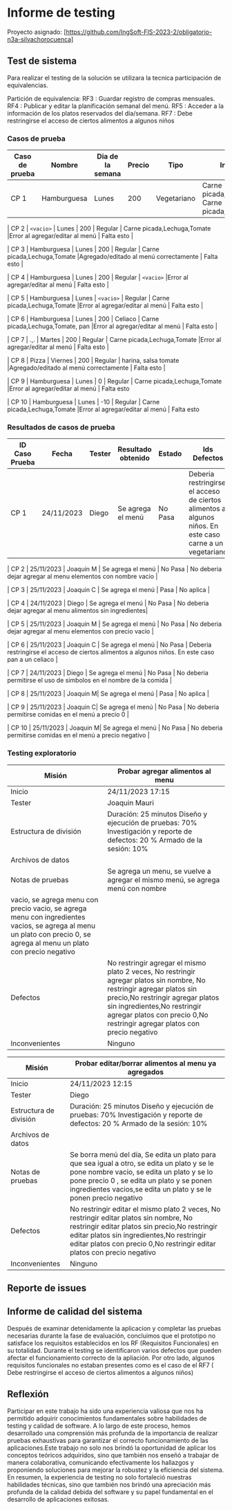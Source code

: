 # Informe de testing 
Proyecto asignado: [https://github.com/IngSoft-FIS-2023-2/obligatorio-n3a-silvachorocuenca]

## Test de sistema
Para realizar el testing de la solución se utilizara la tecnica
participación de equivalencias.

Partición de equivalencia:
RF3 : Guardar registro de compras mensuales.
RF4 : Publicar y editar la planificación semanal del menú.
RF5 : Acceder a la información de los platos reservados del día/semana.
RF7 : Debe restringirse el acceso de ciertos alimentos a algunos niños

### Casos de prueba

| Caso de prueba |  Nombre          | Dia de la semana                                    | Precio             | Tipo                       | Ingredientes      |Resultado esperado                           | Clases de equivalencia cubiertas      
|-----------------|-----------------------|------------------------------------------------------|------------|--------------------------------------------------|--------------------|-----------------------------------------------|----------------------------------------|
| CP 1       | Hamburguesa      | Lunes             | 200       | Vegetariano         | Carne picada,Lechuga,Tomate      Carne picada,Lechuga,Tomate     |Error al agregar/editar al menú      | Falta esto                            |


| CP 2      | `<vacio>`      | Lunes             | 200       | Regular        | Carne picada,Lechuga,Tomate        |Error al agregar/editar al menú      | Falta esto                            |

| CP 3       | Hamburguesa      | Lunes             | 200       | Regular         | Carne picada,Lechuga,Tomate          |Agregado/editado al menú correctamente     | Falta esto                            |

| CP 4      | Hamburguesa      | Lunes             | 200       | Regular         |  `<vacio>`     |Error al agregar/editar al menú       | Falta esto                            |

| CP 5      | Hamburguesa      | Lunes             | `<vacio>`      | Regular         | Carne picada,Lechuga,Tomate     |Error al agregar/editar al menú       | Falta esto                            |

| CP 6      | Hamburguesa      | Lunes             | 200       | Celiaco      |  Carne picada,Lechuga,Tomate, pan     |Error al agregar/editar al menú       | Falta esto                            |

| CP 7       | .,.     | Martes            | 200       | Regular         | Carne picada,Lechuga,Tomate          |Error al agregar/editar al menú        | Falta esto                            |

| CP 8      | Pizza    | Viernes            | 200       | Regular          | harina, salsa tomate     |Agregado/editado al menú correctamente      | Falta esto                            |

| CP 9      | Hamburguesa      | Lunes             | 0      | Regular         | Carne picada,Lechuga,Tomate     |Error al agregar/editar al menú       | Falta esto   

| CP 10     | Hamburguesa      | Lunes             | -10      | Regular         | Carne picada,Lechuga,Tomate     |Error al agregar/editar al menú       | Falta esto   





### Resultados de casos de prueba

| ID Caso Prueba | Fecha      | Tester  | Resultado obtenido                             | Estado | Ids Defectos   |
|----------------|------------|---------|-------------------------------------------------|--------|------------------------------------------------------|
| CP 1           | 24/11/2023 | Diego   | Se agrega el menú                               | No Pasa   | Deberia restringirse el acceso de ciertos alimentos a algunos niños. En este caso carne a un vegetariano                                       |                                     

| CP 2          | 25/11/2023 | Joaquin M   | Se agrega el menú                               | No Pasa   | No deberia dejar agregar al menu elementos con nombre vacio                                            |   

| CP 3         | 25/11/2023 | Joaquin C   | Se agrega el menú                               | Pasa   | No aplica |    

| CP 4       | 24/11/2023 | Diego   | Se agrega el menú                               | No Pasa   | No deberia dejar agregar al menu alimentos sin ingredientes| 

| CP 5      | 25/11/2023 | Joaquin M  | Se agrega el menú                               | No Pasa   | No deberia dejar agregar al menu elementos con precio vacio  | 

| CP 6    | 25/11/2023 | Joaquin C | Se agrega el menú                               | No Pasa   | Deberia restringirse el acceso de ciertos alimentos a algunos niños. En este caso pan a un celiaco |

| CP 7    | 24/11/2023 | Diego | Se agrega el menú                               | No Pasa   | No deberia permitirse el uso de simbolos en el nombre de la comida |

| CP 8    | 25/11/2023 | Joaquin M| Se agrega el menú                               | Pasa   | No aplica |

| CP 9   | 25/11/2023 | Joaquin C| Se agrega el menú                               | No Pasa   | No deberia permitirse comidas en el menú a precio 0 |

| CP 10   | 25/11/2023 | Joaquin M| Se agrega el menú                               | No Pasa   | No deberia permitirse comidas en el menú a precio negativo |

### Testing exploratorio

| Misión                   |           Probar agregar alimentos al menu                          |
|---------------------------------|--------------------------------------|
| Inicio                          | 24/11/2023 17:15                     |
| Tester                          | Joaquin Mauri                             |
| Estructura de división           | Duración: 25 minutos Diseño y ejecución de pruebas: 70% Investigación y reporte de defectos: 20 % Armado de la sesión: 10%  |
| Archivos de datos               |                                      |
| Notas de pruebas                | Se agrega un menu, se vuelve a agregar el mismo menú, se agrega menú con nombre
vacio, se agrega menu con precio vacio, se agrega menu con ingredientes vacios, se agrega al menu un plato con precio 0, se agrega al menu un plato con precio negativo  |
| Defectos                        | No restringir agregar el mismo plato 2 veces, No restringir agregar platos sin nombre, No restringir agregar platos sin precio,No restringir agregar platos sin ingredientes,No restringir agregar platos con precio 0,No restringir agregar platos con precio negativo |
| Inconvenientes                  | Ninguno                

| Misión                      |           Probar editar/borrar alimentos al menu ya agregados                         |
|---------------------------------|--------------------------------------|
| Inicio                          | 24/11/2023 12:15                     |
| Tester                          | Diego                            |
| Estructura de división           | Duración: 25 minutos Diseño y ejecución de pruebas: 70% Investigación y reporte de defectos: 20 % Armado de la sesión: 10%  |
| Archivos de datos               |                                      |
| Notas de pruebas                | Se borra menú del día, Se edita un plato para que sea igual a otro, se edita un plato y se le pone nombre vacio, se edita un plato y se lo pone precio 0 , se edita un plato y se ponen ingredientes vacios,se edita un plato y se le ponen precio negativo |
| Defectos                        | No restringir editar el mismo plato 2 veces, No restringir editar platos sin nombre, No restringir editar platos sin precio,No restringir editar platos sin ingredientes,No restringir editar platos con precio 0,No restringir editar platos con precio negativo|
| Inconvenientes                  | Ninguno                


## Reporte de issues


## Informe de calidad del sistema

Después de examinar detenidamente la aplicacion y completar las pruebas necesarias durante la fase de evaluación, concluimos que el prototipo no satisface los requisitos establecidos en los RF (Requisitos Funcionales) en su totalidad. Durante el testing se identificaron varios defectos que pueden afectar el funcionamiento correcto de la apliación. Por otro lado, algunos requisitos funcionales no estaban presentes como es el caso de el RF7 ( Debe restringirse el acceso de ciertos alimentos a algunos niños)


## Reflexión
Participar en este trabajo ha sido una experiencia valiosa que nos ha permitido adquirir conocimientos fundamentales sobre habilidades de testing y calidad de software. A lo largo de este proceso, hemos desarrollado una comprensión más profunda de la importancia de realizar pruebas exhaustivas para garantizar el correcto funcionamiento de las aplicaciones.Este trabajo no solo nos brindó la oportunidad de aplicar los conceptos teóricos adquiridos, sino que también nos enseñó a trabajar de manera colaborativa, comunicando efectivamente los hallazgos y proponiendo soluciones para mejorar la robustez y la eficiencia del sistema. En resumen, la experiencia de testing no solo fortaleció nuestras habilidades técnicas, sino que también nos brindó una apreciación más profunda de la calidad debida del software y su papel fundamental en el desarrollo de aplicaciones exitosas.